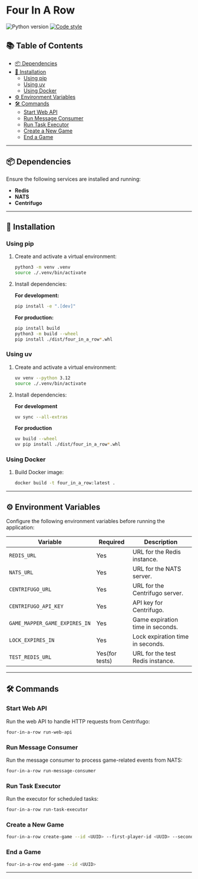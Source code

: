 # Four In A Row

<p align="left">
   <a>
      <img src="https://img.shields.io/badge/python-3.12-blue" alt="Python version">
   </a>
   <a href="https://github.com/astral-sh/ruff">
      <img src="https://img.shields.io/badge/code_style-ruff-%236b00ff" alt="Code style">
   </a>
</p>

## 📚 Table of Contents

- [📦 Dependencies](#-dependencies)
- [🚀 Installation](#-installation)
  - [Using pip](#using-pip)
  - [Using uv](#using-uv)
  - [Using Docker](#using-docker)
- [⚙️ Environment Variables](#%EF%B8%8F-environment-variables)
- [🛠️ Commands](#%EF%B8%8F-commands)
  - [Start Web API](#start-web-api)
  - [Run Message Consumer](#run-message-consumer)
  - [Run Task Executor](#run-task-executor)
  - [Create a New Game](#create-a-new-game)
  - [End a Game](#end-a-game)

---

## 📦 Dependencies

Ensure the following services are installed and running:

- **Redis**
- **NATS**
- **Centrifugo**

---

## 🚀 Installation

### Using pip

1. Create and activate a virtual environment:
   ```bash
   python3 -m venv .venv
   source ./.venv/bin/activate
   ```

2. Install dependencies:

   **For development:**
   ```bash
   pip install -e ".[dev]"
   ```

   **For production:**
   ```bash
   pip install build
   python3 -m build --wheel
   pip install ./dist/four_in_a_row*.whl
   ```

### Using uv

1. Create and activate a virtual environment:
   ```bash
   uv venv --python 3.12
   source ./.venv/bin/activate
   ```

2. Install dependencies:

   **For development**
   ```bash
   uv sync --all-extras
   ```

   **For production**
   ```bash
   uv build --wheel
   uv pip install ./dist/four_in_a_row*.whl
   ```

### Using Docker

1. Build Docker image:
   ```bash
   docker build -t four_in_a_row:latest .
   ```

---

## ⚙️ Environment Variables

Configure the following environment variables before running the application:

| Variable                     | Required            | Description                              |
|------------------------------|---------------------|------------------------------------------|
| `REDIS_URL`                  | Yes                 | URL for the Redis instance.              |
| `NATS_URL`                   | Yes                 | URL for the NATS server.                 |
| `CENTRIFUGO_URL`             | Yes                 | URL for the Centrifugo server.           |
| `CENTRIFUGO_API_KEY`         | Yes                 | API key for Centrifugo.                  |
| `GAME_MAPPER_GAME_EXPIRES_IN`| Yes                 | Game expiration time in seconds.         |
| `LOCK_EXPIRES_IN`            | Yes                 | Lock expiration time in seconds.         |
| `TEST_REDIS_URL`             | Yes(for tests)      | URL for the test Redis instance.         |

---

## 🛠️ Commands

### Start Web API

Run the web API to handle HTTP requests from Centrifugo:
```bash
four-in-a-row run-web-api
```

### Run Message Consumer

Run the message consumer to process game-related events from NATS:
```bash
four-in-a-row run-message-consumer
```

### Run Task Executor

Run the executor for scheduled tasks:
```bash
four-in-a-row run-task-executor
```

### Create a New Game

```bash
four-in-a-row create-game --id <UUID> --first-player-id <UUID> --second-player-id <UUID> --time-for-each-player <number_of_seconds>
```

### End a Game

```bash
four-in-a-row end-game --id <UUID>
```

---
